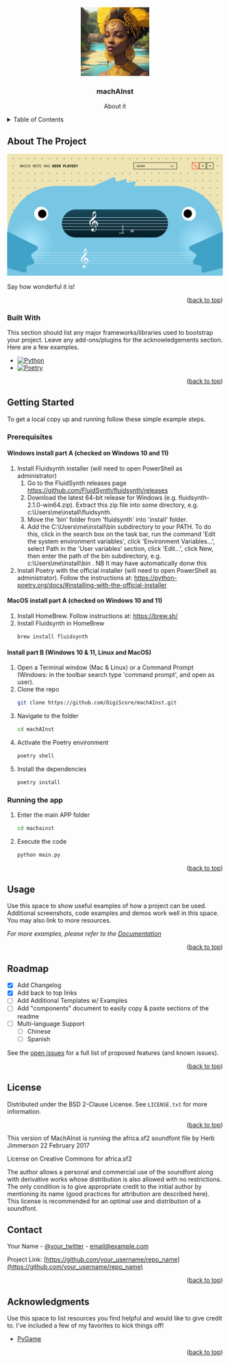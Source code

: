 <a name="readme-top"></a>

<!-- PROJECT LOGO -->
<br />
<div align="center">
  <a href="https://github.com/othneildrew/Best-README-Template">
    <img src="images/African-Goddess.webp" alt="Logo" width="160" height="160">
  </a>

  <h3 align="center">machAInst</h3>

  <p align="center">
    About it
    <br />
  </p>
</div>



<!-- TABLE OF CONTENTS -->
<details>
  <summary>Table of Contents</summary>
  <ol>
    <li>
      <a href="#about-the-project">About The Project</a>
      <ul>
        <li><a href="#built-with">Built With</a></li>
      </ul>
    </li>
    <li>
      <a href="#getting-started">Getting Started</a>
      <ul>
        <li><a href="#prerequisites">Prerequisites</a></li>
        <li><a href="#installation">Running the App</a></li>
      </ul>
    </li>
    <li><a href="#usage">Usage</a></li>
    <li><a href="#roadmap">Roadmap</a></li>
    <li><a href="#contributing">Contributing</a></li>
    <li><a href="#license">License</a></li>
    <li><a href="#contact">Contact</a></li>
    <li><a href="#acknowledgments">Acknowledgments</a></li>
  </ol>
</details>



<!-- ABOUT THE PROJECT -->
## About The Project

[![machAInst Screen Shot][product-screenshot]](https://example.com)

Say how wonderful it is!

<p align="right">(<a href="#readme-top">back to top</a>)</p>



### Built With

This section should list any major frameworks/libraries used to bootstrap your project. Leave any add-ons/plugins for the acknowledgements section. Here are a few examples.

* [![Python][Python]][Python-url]
* [![Poetry](https://img.shields.io/endpoint?url=https://python-poetry.org/badge/v0.json)](https://python-poetry.org/)

<p align="right">(<a href="#readme-top">back to top</a>)</p>



<!-- GETTING STARTED -->
## Getting Started

To get a local copy up and running follow these simple example steps.

### Prerequisites

#### Windows install part A (checked on Windows 10 and 11)

1. Install Fluidsynth installer (will need to open PowerShell as administrator)
   1. Go to the FluidSynth releases page https://github.com/FluidSynth/fluidsynth/releases
   2. Download the latest 64-bit release for Windows (e.g. fluidsynth-2.1.0-win64.zip). Extract this zip file into some directory, e.g. c:\Users\me\install\fluidsynth.
   3. Move the 'bin' folder from 'fluidsynth' into 'install' folder.
   3. Add the C:\Users\me\install\bin subdirectory to your PATH. To do this, click in the search box on the task bar, run the command 'Edit the system environment variables', click 'Environment Variables…', select Path in the 'User variables' section, click 'Edit…', click New, then enter the path of the bin subdirectory, e.g. c:\Users\me\install\bin . NB It may have automatically donw this
2. Install Poetry with the official installer (will need to open PowerShell as administrator). Follow the instructions at: https://python-poetry.org/docs/#installing-with-the-official-installer

#### MacOS install part A (checked on Windows 10 and 11)

1. Install HomeBrew. Follow instructions at: https://brew.sh/
2. Install Fluidsynth in HomeBrew
   ```sh
   brew install fluidsynth
   ```
   
#### Install part B (Windows 10 & 11, Linux and MacOS)

1. Open a Terminal window (Mac & Linux) or a Command Prompt (Windows: in the toolbar search type 'command prompt', and open as user).
2. Clone the repo
   ```sh
   git clone https://github.com/DigiScore/machAInst.git
   ```
2. Navigate to the folder
   ```sh
   cd machAInst
   ```
3. Activate the Poetry environment
   ```sh
   poetry shell
   ```
4. Install the dependencies
   ```sh
   poetry install
   ```


### Running the app

1. Enter the main APP folder
   ```sh
   cd machainst
   ```
2. Execute the code
   ```sh
   python main.py
   ```

<p align="right">(<a href="#readme-top">back to top</a>)</p>



<!-- USAGE EXAMPLES -->
## Usage

Use this space to show useful examples of how a project can be used. Additional screenshots, code examples and demos work well in this space. You may also link to more resources.

_For more examples, please refer to the [Documentation](https://example.com)_

<p align="right">(<a href="#readme-top">back to top</a>)</p>



<!-- ROADMAP -->
## Roadmap

- [x] Add Changelog
- [x] Add back to top links
- [ ] Add Additional Templates w/ Examples
- [ ] Add "components" document to easily copy & paste sections of the readme
- [ ] Multi-language Support
    - [ ] Chinese
    - [ ] Spanish

See the [open issues](https://github.com/othneildrew/Best-README-Template/issues) for a full list of proposed features (and known issues).

<p align="right">(<a href="#readme-top">back to top</a>)</p>


<!-- LICENSE -->
## License

Distributed under the BSD 2-Clause License. See `LICENSE.txt` for more information.

<p align="right">(<a href="#readme-top">back to top</a>)</p>

This version of MachAInst is running the africa.sf2 soundfont file by Herb Jimmerson  22 February 2017

License on Creative Commons for africa.sf2

The author allows a personal and commercial use of the soundfont along with derivative works whose distribution is
also allowed with no restrictions. The only condition is to give appropriate credit to the initial author by mentioning
its name (good practices for attribution are described here). This license is recommended for an optimal use and
distribution of a soundfont.


<!-- CONTACT -->
## Contact

Your Name - [@your_twitter](https://twitter.com/your_username) - email@example.com

Project Link: [https://github.com/your_username/repo_name](https://github.com/your_username/repo_name)

<p align="right">(<a href="#readme-top">back to top</a>)</p>



<!-- ACKNOWLEDGMENTS -->
## Acknowledgments

Use this space to list resources you find helpful and would like to give credit to. I've included a few of my favorites to kick things off!

* [PyGame](https://www.pygame.org/)

<p align="right">(<a href="#readme-top">back to top</a>)</p>



<!-- MARKDOWN LINKS & IMAGES -->
<!-- https://www.markdownguide.org/basic-syntax/#reference-style-links -->
[contributors-shield]: https://img.shields.io/github/contributors/othneildrew/Best-README-Template.svg?style=for-the-badge
[contributors-url]: https://github.com/othneildrew/Best-README-Template/graphs/contributors
[forks-shield]: https://img.shields.io/github/forks/othneildrew/Best-README-Template.svg?style=for-the-badge
[forks-url]: https://github.com/othneildrew/Best-README-Template/network/members
[stars-shield]: https://img.shields.io/github/stars/othneildrew/Best-README-Template.svg?style=for-the-badge
[stars-url]: https://github.com/othneildrew/Best-README-Template/stargazers
[issues-shield]: https://img.shields.io/github/issues/othneildrew/Best-README-Template.svg?style=for-the-badge
[issues-url]: https://github.com/othneildrew/Best-README-Template/issues
[license-shield]: https://img.shields.io/github/license/othneildrew/Best-README-Template.svg?style=for-the-badge
[license-url]: https://github.com/othneildrew/Best-README-Template/blob/master/LICENSE.txt
[linkedin-shield]: https://img.shields.io/badge/-LinkedIn-black.svg?style=for-the-badge&logo=linkedin&colorB=555
[linkedin-url]: https://linkedin.com/in/othneildrew
[product-screenshot]: images/MainInterface.png
[Python]: https://img.shields.io/badge/Python-3776AB?style=for-the-badge&logo=python&logoColor=white
[Python-url]: https://python.org/